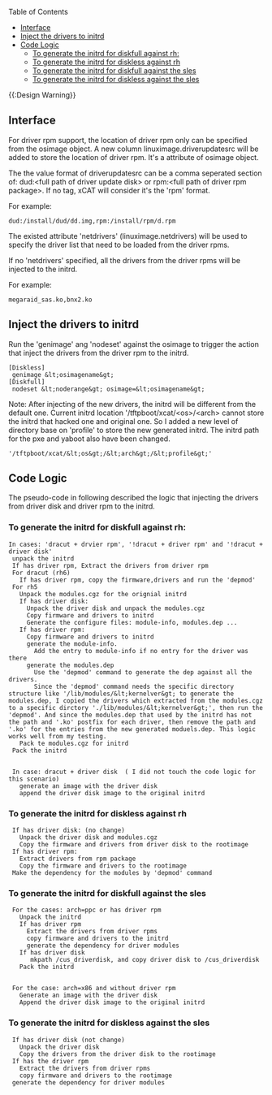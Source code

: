 <!-- START doctoc generated TOC please keep comment here to allow auto update -->
<!-- DON'T EDIT THIS SECTION, INSTEAD RE-RUN doctoc TO UPDATE -->
Table of Contents

- [Interface](#interface)
- [Inject the drivers to initrd](#inject-the-drivers-to-initrd)
- [Code Logic](#code-logic)
  - [To generate the initrd for diskfull against rh:](#to-generate-the-initrd-for-diskfull-against-rh)
  - [To generate the initrd for diskless against rh](#to-generate-the-initrd-for-diskless-against-rh)
  - [To generate the initrd for diskfull against the sles](#to-generate-the-initrd-for-diskfull-against-the-sles)
  - [To generate the initrd for diskless against the sles](#to-generate-the-initrd-for-diskless-against-the-sles)

<!-- END doctoc generated TOC please keep comment here to allow auto update -->

{{:Design Warning}} 


## Interface

For driver rpm support, the location of driver rpm only can be specified from the osimage object. A new column linuximage.driverupdatesrc will be added to store the location of driver rpm. It's a attribute of osimage object. 

The the value format of driverupdatesrc can be a comma seperated section of: dud:&lt;full path of driver update disk&gt; or rpm:&lt;full path of driver rpm package&gt;. If no tag, xCAT will consider it's the 'rpm' format. 

For example: 
    
    dud:/install/dud/dd.img,rpm:/install/rpm/d.rpm
    

The existed attribute 'netdrivers' (linuximage.netdrivers) will be used to specify the driver list that need to be loaded from the driver rpms. 

If no 'netdrivers' specified, all the drivers from the driver rpms will be injected to the initrd. 

For example: 
    
    megaraid_sas.ko,bnx2.ko
    

## Inject the drivers to initrd

Run the 'genimage' ang 'nodeset' against the osimage to trigger the action that inject the drivers from the driver rpm to the initrd. 
    
    [Diskless]
     genimage &lt;osimagename&gt;
    [Diskfull]
     nodeset &lt;noderange&gt; osimage=&lt;osimagename&gt;
    

Note: After injecting of the new drivers, the initrd will be different from the default one. Current initrd location '/tftpboot/xcat/&lt;os&gt;/&lt;arch&gt; cannot store the initrd that hacked one and original one. So I added a new level of directory base on 'profile' to store the new generated initrd. The initrd path for the pxe and yaboot also have been changed. 
    
    '/tftpboot/xcat/&lt;os&gt;/&lt;arch&gt;/&lt;profile&gt;'
    

## Code Logic

The pseudo-code in following described the logic that injecting the drivers from driver disk and driver rpm to the initrd. 

### To generate the initrd for diskfull against rh:
    
    In cases: 'dracut + drvier rpm', '!dracut + driver rpm' and '!dracut + driver disk'
     unpack the initrd
     If has driver rpm, Extract the drivers from driver rpm
     For dracut (rh6)
       If has driver rpm, copy the firmware,drivers and run the 'depmod'
     For rh5
       Unpack the modules.cgz for the orignial initrd
       If has driver disk:
         Unpack the driver disk and unpack the modules.cgz
         Copy firmware and drivers to initrd
         Generate the configure files: module-info, modules.dep ...
       If has driver rpm:
         Copy firmware and drivers to initrd
         generate the module-info.
           Add the entry to module-info if no entry for the driver was there
         generate the modules.dep	
           Use the 'depmod' command to generate the dep against all the drivers.
           Since the 'depmod' command needs the specific directory structure like '/lib/modules/&lt;kernelver&gt; to generate the modules.dep, I copied the drivers which extracted from the modules.cgz to a specific dirctory './lib/modules/&lt;kernelver&gt;', then run the 'depmod'. And since the modules.dep that used by the initrd has not the path and '.ko' postfix for each driver, then remove the path and '.ko' for the entries from the new generated moduels.dep. This logic works well from my testing.
       Pack te modules.cgz for initrd
     Pack the initrd
    
    
     In case: dracut + driver disk  ( I did not touch the code logic for this scenario)
       generate an image with the driver disk
       append the driver disk image to the original initrd
    

### To generate the initrd for diskless against rh
    
     If has driver disk: (no change)
       Unpack the driver disk and modules.cgz
       Copy the firmware and drivers from driver disk to the rootimage
     If has driver rpm:
       Extract drivers from rpm package
       Copy the firmware and drivers to the rootimage
     Make the dependency for the modules by 'depmod' command
    

### To generate the initrd for diskfull against the sles
    
     For the cases: arch=ppc or has driver rpm
       Unpack the initrd
       If has driver rpm
         Extract the drivers from driver rpms
         copy firmware and drivers to the initrd
         generate the dependency for driver modules
       If has driver disk
          mkpath /cus_driverdisk, and copy driver disk to /cus_driverdisk
       Pack the initrd
    
    
     For the case: arch=x86 and without driver rpm
       Generate an image with the driver disk
       Append the driver disk image to the original initrd
    

### To generate the initrd for diskless against the sles
    
     If has driver disk (not change)
       Unpack the driver disk
       Copy the drivers from the driver disk to the rootimage
     If has the driver rpm
       Extract the drivers from driver rpms
       copy firmware and drivers to the rootimage
     generate the dependency for driver modules
    
